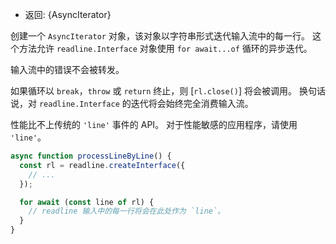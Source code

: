 <!-- YAML
added: v11.4.0
changes:
  - version: v11.14.0
    pr-url: https://github.com/nodejs/node/pull/26989
    description: Symbol.asyncIterator support is no longer experimental.
-->

* 返回: {AsyncIterator}

创建一个 `AsyncIterator` 对象，该对象以字符串形式迭代输入流中的每一行。 
这个方法允许 `readline.Interface` 对象使用 `for await...of` 循环的异步迭代。

输入流中的错误不会被转发。

如果循环以 `break`，`throw` 或 `return` 终止，则 [`rl.close()`] 将会被调用。 
换句话说，对 `readline.Interface` 的迭代将会始终完全消费输入流。

性能比不上传统的 `'line'` 事件的 API。 
对于性能敏感的应用程序，请使用 `'line'`。

```js
async function processLineByLine() {
  const rl = readline.createInterface({
    // ...
  });

  for await (const line of rl) {
    // readline 输入中的每一行将会在此处作为 `line`。
  }
}
```

